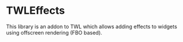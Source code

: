 # TWLEffects
This library is an addon to TWL which allows adding effects to widgets using offscreen rendering (FBO based).
